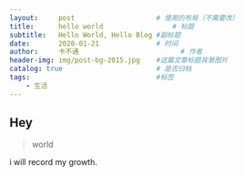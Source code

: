 ```yaml
---
layout:     post   				    # 使用的布局（不需要改）
title:      hello world    				# 标题 
subtitle:   Hello World, Hello Blog #副标题
date:       2020-01-21 				# 时间
author:     卡不通 						# 作者
header-img: img/post-bg-2015.jpg 	#这篇文章标题背景图片
catalog: true 						# 是否归档
tags:								#标签
    - 生活
---
```


## Hey
>world

i will record my growth.
